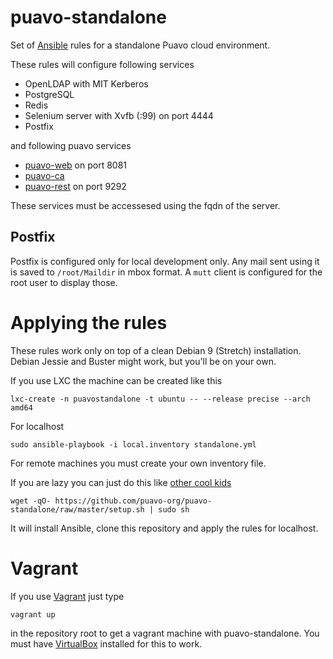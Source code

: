 # puavo-standalone

Set of [Ansible][] rules for a standalone Puavo cloud environment.

These rules will configure following services

  - OpenLDAP with MIT Kerberos
  - PostgreSQL
  - Redis
  - Selenium server with Xvfb (:99) on port 4444
  - Postfix

and following puavo services

  - [puavo-web](https://github.com/puavo-org/puavo-web) on port 8081
  - [puavo-ca](https://github.com/puavo-org/puavo-ca)
  - [puavo-rest](https://github.com/puavo-org/puavo-web/tree/master/rest) on port 9292

These services must be accessesed using the fqdn of the server.

## Postfix

Postfix is configured only for local development only. Any mail sent using it
is saved to `/root/Maildir` in mbox format. A `mutt` client is configured for
the root user to display those.

# Applying the rules

These rules work only on top of a clean Debian 9 (Stretch) installation.
Debian Jessie and Buster might work, but you'll be on your own.

If you use LXC the machine can be created like this

    lxc-create -n puavostandalone -t ubuntu -- --release precise --arch amd64

For localhost

    sudo ansible-playbook -i local.inventory standalone.yml

For remote machines you must create your own inventory file.

If you are lazy you can just do this like [other cool kids](http://curlpipesh.tumblr.com/)

    wget -qO- https://github.com/puavo-org/puavo-standalone/raw/master/setup.sh | sudo sh

It will install Ansible, clone this repository and apply the rules for localhost.

# Vagrant

If you use [Vagrant][] just type

    vagrant up

in the repository root to get a vagrant machine with puavo-standalone. You must have [VirtualBox][] installed for this to work.

[Ansible]: http://ansible.com
[Vagrant]: https://www.vagrantup.com/
[VirtualBox]: https://www.virtualbox.org/

